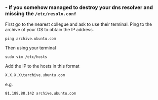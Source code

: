 ####

### - If you somehow managed to destroy your dns resolver and missing the `/etc/resolv.conf`

First go to the nearest collegue and ask to use their terminal. Ping to the archive of your OS to obtain the IP address.

`ping archive.ubuntu.com`

Then using your terminal
```
sudo vim /etc/hosts
```

Add the IP to the hosts in this format
```
X.X.X.X\tarchive.ubuntu.com
```
e.g.
```
81.189.88.142 archive.ubuntu.com
```
